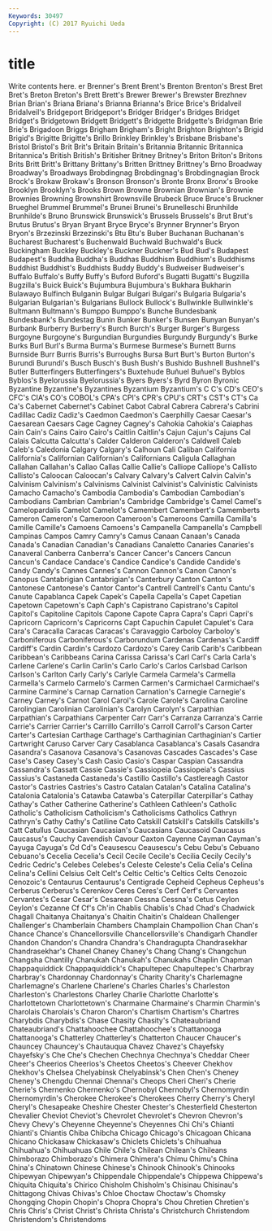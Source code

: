 ```yaml
---
Keywords: 30497 
Copyright: (C) 2017 Ryuichi Ueda
---
```


# title

Write contents here.
er Brenner's Brent Brent's Brenton Brenton's
Brest Bret Bret's Breton Breton's Brett Brett's Brewer Brewer's Brewster
Brezhnev Brian Brian's Briana Briana's Brianna Brianna's Brice Brice's Bridalveil
Bridalveil's Bridgeport Bridgeport's Bridger Bridger's Bridges Bridget Bridget's Bridgetown Bridgett
Bridgett's Bridgette Bridgette's Bridgman Brie Brie's Brigadoon Briggs Brigham Brigham's
Bright Brighton Brighton's Brigid Brigid's Brigitte Brigitte's Brillo Brinkley Brinkley's
Brisbane Brisbane's Bristol Bristol's Brit Brit's Britain Britain's Britannia Britannic
Britannica Britannica's British British's Britisher Britney Britney's Briton Briton's Britons
Brits Britt Britt's Brittany Brittany's Britten Brittney Brittney's Brno Broadway
Broadway's Broadways Brobdingnag Brobdingnag's Brobdingnagian Brock Brock's Brokaw Brokaw's Bronson
Bronson's Bronte Bronx Bronx's Brooke Brooklyn Brooklyn's Brooks Brown Browne
Brownian Brownian's Brownie Brownies Browning Brownshirt Brownsville Brubeck Bruce Bruce's
Bruckner Brueghel Brummel Brummel's Brunei Brunei's Brunelleschi Brunhilde Brunhilde's Bruno
Brunswick Brunswick's Brussels Brussels's Brut Brut's Brutus Brutus's Bryan Bryant
Bryce Bryce's Brynner Brynner's Bryon Bryon's Brzezinski Brzezinski's Btu Btu's
Buber Buchanan Buchanan's Bucharest Bucharest's Buchenwald Buchwald Buchwald's Buck Buckingham
Buckley Buckley's Buckner Buckner's Bud Bud's Budapest Budapest's Buddha Buddha's
Buddhas Buddhism Buddhism's Buddhisms Buddhist Buddhist's Buddhists Buddy Buddy's Budweiser
Budweiser's Buffalo Buffalo's Buffy Buffy's Buford Buford's Bugatti Bugatti's Bugzilla
Bugzilla's Buick Buick's Bujumbura Bujumbura's Bukhara Bukharin Bulawayo Bulfinch Bulganin
Bulgar Bulgari Bulgari's Bulgaria Bulgaria's Bulgarian Bulgarian's Bulgarians Bullock Bullock's
Bullwinkle Bullwinkle's Bultmann Bultmann's Bumppo Bumppo's Bunche Bundesbank Bundesbank's Bundestag
Bunin Bunker Bunker's Bunsen Bunyan Bunyan's Burbank Burberry Burberry's Burch
Burch's Burger Burger's Burgess Burgoyne Burgoyne's Burgundian Burgundies Burgundy Burgundy's
Burke Burks Burl Burl's Burma Burma's Burmese Burmese's Burnett Burns
Burnside Burr Burris Burris's Burroughs Bursa Burt Burt's Burton Burton's
Burundi Burundi's Busch Busch's Bush Bush's Bushido Bushnell Bushnell's Butler
Butterfingers Butterfingers's Buxtehude Buñuel Buñuel's Byblos Byblos's Byelorussia Byelorussia's Byers
Byers's Byrd Byron Byronic Byzantine Byzantine's Byzantines Byzantium Byzantium's C
C's CD's CEO's CFC's CIA's CO's COBOL's CPA's CPI's CPR's
CPU's CRT's CST's CT's Ca Ca's Cabernet Cabernet's Cabinet Cabot
Cabral Cabrera Cabrera's Cabrini Cadillac Cadiz Cadiz's Caedmon Caedmon's Caerphilly
Caesar Caesar's Caesarean Caesars Cage Cagney Cagney's Cahokia Cahokia's Caiaphas
Cain Cain's Cains Cairo Cairo's Caitlin Caitlin's Cajun Cajun's Cajuns
Cal Calais Calcutta Calcutta's Calder Calderon Calderon's Caldwell Caleb Caleb's
Caledonia Calgary Calgary's Calhoun Cali Caliban California California's Californian Californian's
Californians Caligula Callaghan Callahan Callahan's Callao Callas Callie Callie's Calliope
Calliope's Callisto Callisto's Caloocan Caloocan's Calvary Calvary's Calvert Calvin Calvin's
Calvinism Calvinism's Calvinisms Calvinist Calvinist's Calvinistic Calvinists Camacho Camacho's Cambodia
Cambodia's Cambodian Cambodian's Cambodians Cambrian Cambrian's Cambridge Cambridge's Camel Camel's
Camelopardalis Camelot Camelot's Camembert Camembert's Camemberts Cameron Cameron's Cameroon Cameroon's
Cameroons Camilla Camilla's Camille Camille's Camoens Camoens's Campanella Campanella's Campbell
Campinas Campos Camry Camry's Camus Canaan Canaan's Canada Canada's Canadian
Canadian's Canadians Canaletto Canaries Canaries's Canaveral Canberra Canberra's Cancer Cancer's
Cancers Cancun Cancun's Candace Candace's Candice Candice's Candide Candide's Candy
Candy's Cannes Cannes's Cannon Cannon's Canon Canon's Canopus Cantabrigian Cantabrigian's
Canterbury Canton Canton's Cantonese Cantonese's Cantor Cantor's Cantrell Cantrell's Cantu
Cantu's Canute Capablanca Capek Capek's Capella Capella's Capet Capetian Capetown
Capetown's Caph Caph's Capistrano Capistrano's Capitol Capitol's Capitoline Capitols Capone
Capote Capra Capra's Capri Capri's Capricorn Capricorn's Capricorns Capt Capuchin
Capulet Capulet's Cara Cara's Caracalla Caracas Caracas's Caravaggio Carboloy Carboloy's
Carboniferous Carboniferous's Carborundum Cardenas Cardenas's Cardiff Cardiff's Cardin Cardin's Cardozo
Cardozo's Carey Carib Carib's Caribbean Caribbean's Caribbeans Carina Carissa Carissa's
Carl Carl's Carla Carla's Carlene Carlene's Carlin Carlin's Carlo Carlo's
Carlos Carlsbad Carlson Carlson's Carlton Carly Carly's Carlyle Carmela Carmela's
Carmella Carmella's Carmelo Carmelo's Carmen Carmen's Carmichael Carmichael's Carmine Carmine's
Carnap Carnation Carnation's Carnegie Carnegie's Carney Carney's Carnot Carol Carol's
Carole Carole's Carolina Caroline Carolingian Carolinian Carolinian's Carolyn Carolyn's Carpathian
Carpathian's Carpathians Carpenter Carr Carr's Carranza Carranza's Carrie Carrie's Carrier
Carrier's Carrillo Carrillo's Carroll Carroll's Carson Carter Carter's Cartesian Carthage
Carthage's Carthaginian Carthaginian's Cartier Cartwright Caruso Carver Cary Casablanca Casablanca's
Casals Casandra Casandra's Casanova Casanova's Casanovas Cascades Cascades's Case Case's
Casey Casey's Cash Casio Casio's Caspar Caspian Cassandra Cassandra's Cassatt
Cassie Cassie's Cassiopeia Cassiopeia's Cassius Cassius's Castaneda Castaneda's Castillo Castillo's
Castlereagh Castor Castor's Castries Castries's Castro Catalan Catalan's Catalina Catalina's
Catalonia Catalonia's Catawba Catawba's Caterpillar Caterpillar's Cathay Cathay's Cather Catherine
Catherine's Cathleen Cathleen's Catholic Catholic's Catholicism Catholicism's Catholicisms Catholics Cathryn
Cathryn's Cathy Cathy's Catiline Cato Catskill Catskill's Catskills Catskills's Catt
Catullus Caucasian Caucasian's Caucasians Caucasoid Caucasus Caucasus's Cauchy Cavendish Cavour
Caxton Cayenne Cayman Cayman's Cayuga Cayuga's Cd Cd's Ceausescu Ceausescu's
Cebu Cebu's Cebuano Cebuano's Cecelia Cecelia's Cecil Cecile Cecile's Cecilia
Cecily Cecily's Cedric Cedric's Celebes Celebes's Celeste Celeste's Celia Celia's
Celina Celina's Cellini Celsius Celt Celt's Celtic Celtic's Celtics Celts
Cenozoic Cenozoic's Centaurus Centaurus's Centigrade Cepheid Cepheus Cepheus's Cerberus Cerberus's
Cerenkov Ceres Ceres's Cerf Cerf's Cervantes Cervantes's Cesar Cesar's Cesarean
Cessna Cessna's Cetus Ceylon Ceylon's Cezanne Cf Cf's Ch'in Chablis
Chablis's Chad Chad's Chadwick Chagall Chaitanya Chaitanya's Chaitin Chaitin's Chaldean
Challenger Challenger's Chamberlain Chambers Champlain Champollion Chan Chan's Chance Chance's
Chancellorsville Chancellorsville's Chandigarh Chandler Chandon Chandon's Chandra Chandra's Chandragupta Chandrasekhar
Chandrasekhar's Chanel Chaney Chaney's Chang Chang's Changchun Changsha Chantilly Chanukah
Chanukah's Chanukahs Chaplin Chapman Chappaquiddick Chappaquiddick's Chapultepec Chapultepec's Charbray Charbray's
Chardonnay Chardonnay's Charity Charity's Charlemagne Charlemagne's Charlene Charlene's Charles Charles's
Charleston Charleston's Charlestons Charley Charlie Charlotte Charlotte's Charlottetown Charlottetown's Charmaine
Charmaine's Charmin Charmin's Charolais Charolais's Charon Charon's Chartism Chartism's Chartres
Charybdis Charybdis's Chase Chasity Chasity's Chateaubriand Chateaubriand's Chattahoochee Chattahoochee's Chattanooga
Chattanooga's Chatterley Chatterley's Chatterton Chaucer Chaucer's Chauncey Chauncey's Chautauqua Chavez
Chavez's Chayefsky Chayefsky's Che Che's Chechen Chechnya Chechnya's Cheddar Cheer
Cheer's Cheerios Cheerios's Cheetos Cheetos's Cheever Chekhov Chekhov's Chelsea Chelyabinsk
Chelyabinsk's Chen Chen's Cheney Cheney's Chengdu Chennai Chennai's Cheops Cheri
Cheri's Cherie Cherie's Chernenko Chernenko's Chernobyl Chernobyl's Chernomyrdin Chernomyrdin's Cherokee
Cherokee's Cherokees Cherry Cherry's Cheryl Cheryl's Chesapeake Cheshire Chester Chester's
Chesterfield Chesterton Chevalier Cheviot Cheviot's Chevrolet Chevrolet's Chevron Chevron's Chevy
Chevy's Cheyenne Cheyenne's Cheyennes Chi Chi's Chianti Chianti's Chiantis Chiba
Chibcha Chicago Chicago's Chicagoan Chicana Chicano Chickasaw Chickasaw's Chiclets Chiclets's
Chihuahua Chihuahua's Chihuahuas Chile Chile's Chilean Chilean's Chileans Chimborazo Chimborazo's
Chimera Chimera's Chimu Chimu's China China's Chinatown Chinese Chinese's Chinook
Chinook's Chinooks Chipewyan Chipewyan's Chippendale Chippendale's Chippewa Chippewa's Chiquita Chiquita's
Chirico Chisholm Chisholm's Chisinau Chisinau's Chittagong Chivas Chivas's Chloe Choctaw
Choctaw's Chomsky Chongqing Chopin Chopin's Chopra Chopra's Chou Chretien Chretien's
Chris Chris's Christ Christ's Christa Christa's Christchurch Christendom Christendom's Christendoms
